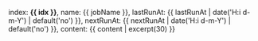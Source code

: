 index: **{{ idx }}**, 
name: {{ jobName }}, 
lastRunAt: {{ lastRunAt | date('H:i d-m-Y') | default('no') }}, 
nextRunAt: {{ nextRunAt | date('H:i d-m-Y') | default('no') }}, content: {{ content | excerpt(30) }}